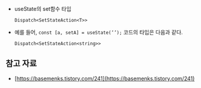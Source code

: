 - useState의 set함수 타입
    
    ```tsx
    Dispatch<SetStateAction<T>>
    ```
    
- 예를 들어, `const [a, setA] = useState(’’);` 코드의 타입은 다음과 같다.
    
    ```tsx
    Dispatch<SetStateAction<string>>
    ```
    

## 참고 자료

- [https://basemenks.tistory.com/241](https://basemenks.tistory.com/241)
